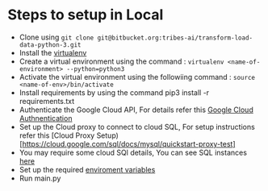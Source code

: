 # Steps to setup in Local
+ Clone using ```git clone git@bitbucket.org:tribes-ai/transform-load-data-python-3.git```
+ Install the [virtualenv](https://pypi.org/project/virtualenv/)
+ Create a virtual environment using the command : ```virtualenv <name-of-environment> --python=python3```
+ Activate the virtual environment using the followiing command : ```source <name-of-env>/bin/activate```
+ Install requirements by using the command pip3 install -r requirements.txt
+ Authenticate the Google Cloud API, For details refer this [Google Cloud Authnentication](https://cloud.google.com/docs/authentication/getting-started)
+ Set up the Cloud proxy to connect to cloud SQL, For setup instructions refer this [Cloud Proxy Setup)[https://cloud.google.com/sql/docs/mysql/quickstart-proxy-test]
+ You may require some cloud SQl details, You can see SQL instances [here](https://console.cloud.google.com/sql/instances?authuser=5&project=tribes-ai-development)
+ Set up the required [enviroment variables](https://able.bio/rhett/how-to-set-and-get-environment-variables-in-python--274rgt5#:~:text=To%20set%20and%20get%20environment%20variables%20in%20Python%20you%20can,Get%20environment%20variables%20USER%20%3D%20os.)
+ Run main.py
